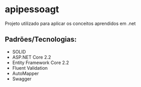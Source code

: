 # apipessoagt
Projeto utilizado para aplicar os conceitos aprendidos em .net

## Padrões/Tecnologias:
* SOLID
* ASP.NET Core 2.2
* Entity Framework Core 2.2
* Fluent Validation
* AutoMapper
* Swagger
